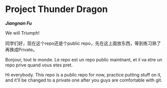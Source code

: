 # Project Thunder Dragon

***Jiangnan Fu***

We will Triumph! 

同学们好，现在这个repo还是个public repo，先在这上面放东西，等到练习熟了再换成Private。

Bonjour, tout le monde. Le repo est un repo public maintnant, et il va etre un repo prive quand vous etes pret. 

Hi everybody. This repo is a public repo for now, practice putting stuff on it, and it'll be changed to a private one after you guys are comfortable with git. 
